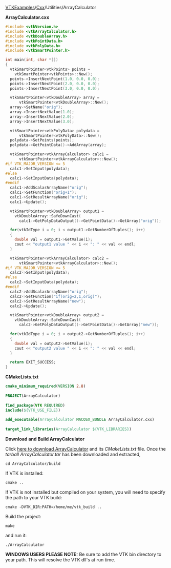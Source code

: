 [VTKExamples](/index/)/[Cxx](/Cxx)/Utilities/ArrayCalculator

**ArrayCalculator.cxx**
```c++
#include <vtkVersion.h>
#include <vtkArrayCalculator.h>
#include <vtkDoubleArray.h>
#include <vtkPointData.h>
#include <vtkPolyData.h>
#include <vtkSmartPointer.h>

int main(int, char *[])
{
  vtkSmartPointer<vtkPoints> points =
    vtkSmartPointer<vtkPoints>::New();
  points->InsertNextPoint(1.0, 0.0, 0.0);
  points->InsertNextPoint(2.0, 0.0, 0.0);
  points->InsertNextPoint(3.0, 0.0, 0.0);

  vtkSmartPointer<vtkDoubleArray> array =
      vtkSmartPointer<vtkDoubleArray>::New();
  array->SetName("orig");
  array->InsertNextValue(1.0);
  array->InsertNextValue(2.0);
  array->InsertNextValue(3.0);

  vtkSmartPointer<vtkPolyData> polydata =
      vtkSmartPointer<vtkPolyData>::New();
  polydata->SetPoints(points);
  polydata->GetPointData()->AddArray(array);

  vtkSmartPointer<vtkArrayCalculator> calc1 =
      vtkSmartPointer<vtkArrayCalculator>::New();
#if VTK_MAJOR_VERSION <= 5
  calc1->SetInput(polydata);
#else
  calc1->SetInputData(polydata);
#endif
  calc1->AddScalarArrayName("orig");
  calc1->SetFunction("orig+1");
  calc1->SetResultArrayName("orig");
  calc1->Update();

  vtkSmartPointer<vtkDoubleArray> output1 =
    vtkDoubleArray::SafeDownCast(
      calc1->GetPolyDataOutput()->GetPointData()->GetArray("orig"));

  for(vtkIdType i = 0; i < output1->GetNumberOfTuples(); i++)
  {
    double val = output1->GetValue(i);
    cout << "output1 value " << i << ": " << val << endl;
  }

  vtkSmartPointer<vtkArrayCalculator> calc2 =
      vtkSmartPointer<vtkArrayCalculator>::New();
#if VTK_MAJOR_VERSION <= 5
  calc2->SetInput(polydata);
#else
  calc2->SetInputData(polydata);
#endif
  calc2->AddScalarArrayName("orig");
  calc2->SetFunction("if(orig=2,1,orig)");
  calc2->SetResultArrayName("new");
  calc2->Update();

  vtkSmartPointer<vtkDoubleArray> output2 =
    vtkDoubleArray::SafeDownCast(
      calc2->GetPolyDataOutput()->GetPointData()->GetArray("new"));

  for(vtkIdType i = 0; i < output2->GetNumberOfTuples(); i++)
  {
    double val = output2->GetValue(i);
    cout << "output2 value " << i << ": " << val << endl;
  }

  return EXIT_SUCCESS;
}
```
**CMakeLists.txt**
```cmake
cmake_minimum_required(VERSION 2.8)
 
PROJECT(ArrayCalculator)
 
find_package(VTK REQUIRED)
include(${VTK_USE_FILE})
 
add_executable(ArrayCalculator MACOSX_BUNDLE ArrayCalculator.cxx)
 
target_link_libraries(ArrayCalculator ${VTK_LIBRARIES})
```

**Download and Build ArrayCalculator**

Click [here to download ArrayCalculator](https://github.com/lorensen/VTKWikiExamplesTarballs/raw/master/ArrayCalculator.tar) and its *CMakeLists.txt* file.
Once the *tarball ArrayCalculator.tar* has been downloaded and extracted,
```
cd ArrayCalculator/build 
```
If VTK is installed:
```
cmake ..
```
If VTK is not installed but compiled on your system, you will need to specify the path to your VTK build:
```
cmake -DVTK_DIR:PATH=/home/me/vtk_build ..
```
Build the project:
```
make
```
and run it:
```
./ArrayCalculator
```
**WINDOWS USERS PLEASE NOTE:** Be sure to add the VTK bin directory to your path. This will resolve the VTK dll's at run time.

